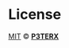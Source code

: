 # License

[MIT](https://github.com/P3TERX/Actions-OpenWrt/blob/main/LICENSE) © [**P3TERX**](https://p3terx.com)
